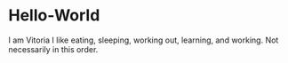 # Hello-World
I am Vitoria
I like eating, sleeping, working out, learning, and working.
Not necessarily in this order.

